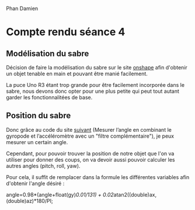 Phan Damien

# Compte rendu séance 4

## Modélisation du sabre

Décision de faire la modélisation du sabre sur le site [onshape](https://www.onshape.com/fr/professional-trial?utm_source=google&utm_medium=cpc&utm_campaign=Google_Search_EMEA&mostrecentleadsource=google-cpc--20309) afin d'obtenir un objet tenable en main et pouvant être manié facilement.

La puce Uno R3 étant trop grande pour être facilement incorporée dans le sabre, nous devons donc opter pour une plus petite qui peut tout autant garder les fonctionnalitées de base.

## Position du sabre

Donc grâce au code du site [suivant](http://gilles.thebault.free.fr/spip.php?article32) (Mesurer l’angle en combinant le gyropode et l’accéléromètre avec un "filtre complémentaire"), je peux mesurer un certain angle. 

Cependant, pour pouvoir trouver la position de notre objet que l'on va utiliser pour donner des coups, on va devoir aussi pouvoir calculer les autres angles (pitch, roll, yaw).

Pour cela, il suffit de remplacer dans la formule les différentes variables afin d'obtenir l'angle désiré :

angle=0.98*(angle+float(gy)*0.01/131) + 0.02*atan2((double)ax,(double)az)*180/PI;

